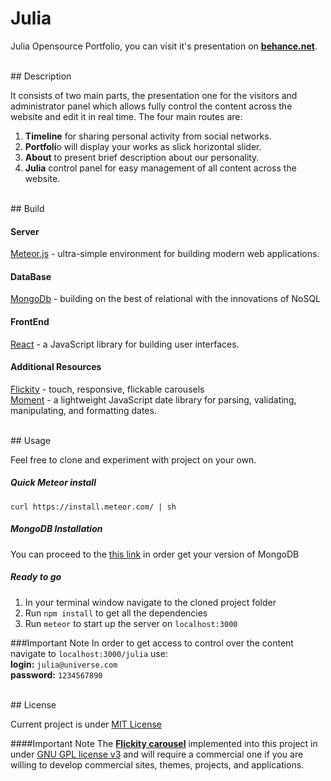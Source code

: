 # Julia

Julia Opensource Portfolio, you can visit it's presentation on [**behance.net**](https://www.behance.net/gallery/43176751/Julia-Presentation-Open-Source-Portfolio-Code).

<br />
## Description

It consists of two main parts, the presentation one for the visitors and administrator panel which allows fully control the content across the website and edit it in real time. The four main routes are:

1. **Timeline** for sharing personal activity from social networks.
2. **Portfoli**o will display your works as slick horizontal slider. 
3. **About** to present brief description about our personality.
4. **Julia** control panel for easy management of all content across the website.

<br>
## Build

#### Server

[Meteor.js](https://github.com/meteor/meteor) - ultra-simple environment for building modern web applications.

#### DataBase

[MongoDb](https://github.com/mongodb/mongo) - building on the best of relational with the innovations of NoSQL

#### FrontEnd

[React](https://github.com/facebook/react) - a JavaScript library for building user interfaces.

#### Additional Resources

[Flickity](https://github.com/metafizzy/flickity) - touch, responsive, flickable carousels<br>
[Moment](https://github.com/moment/moment) - a lightweight JavaScript date library for parsing, validating, manipulating, and formatting dates.

<br>
## Usage

Feel free to clone and experiment with project on your own.

##### Quick Meteor install 
`curl https://install.meteor.com/ | sh`

##### MongoDB Installation
You can proceed to the [this link](https://docs.mongodb.com/manual/installation/) in order get your version of MongoDB

##### Ready to go

1. In your terminal window navigate to the cloned project folder<br>
2. Run `npm install` to get all the dependencies<br>
3. Run `meteor` to start up the server on `localhost:3000`<br>

###Important Note
In order to get access to control over the content navigate to `localhost:3000/julia` use: <br>
**login:** `julia@universe.com`<br> 
**password:** `1234567890 `

<br>
## License

Current project is under [MIT License](https://opensource.org/licenses/MIT) 

####Important Note
The [**Flickity carousel**](https://github.com/metafizzy/flickity) implemented into this project in under [GNU GPL license v3](https://www.gnu.org/licenses/gpl-3.0.html) and will require a commercial one if you are willing to develop commercial sites, themes, projects, and applications.
